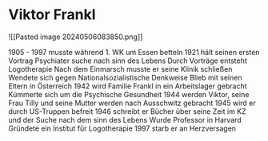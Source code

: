 


# Viktor Frankl
![[Pasted image 20240506083850.png]]

1905 - 1997
musste während 1. WK um Essen betteln
1921 hält seinen ersten Vortrag
Psychiater
suche nach sinn des Lebens
Durch Vorträge entsteht Logotherapie
Nach dem Einmarsch musste er seine Klinik schließen
Wendete sich gegen Nationalsozialistische Denkweise
Blieb mit seinen Eltern in Österreich
1942 wird Familie Frankl in ein Arbeitslager gebracht
Kümmerte sich um die Psychische Gesundheit
1944 werden Viktor, seine Frau Tilly und seine Mutter werden nach Ausschwitz gebracht
1945 wird er durch US-Truppen befreit
1946 schreibt er Bücher über seine Zeit im KZ und der Suche nach dem sinn des Lebens
Wurde Professor in Harvard
Gründete ein Institut für Logotherapie
1997 starb er an Herzversagen
